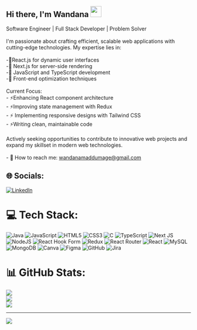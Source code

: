 ## Hi there, I'm Wandana <img src="https://raw.githubusercontent.com/MartinHeinz/MartinHeinz/master/wave.gif" width="30px" height="30px">
Software Engineer | Full Stack Developer | Problem Solver<br><br>I'm passionate about crafting efficient, scalable web applications with cutting-edge technologies. My expertise lies in:<br><br>-💫React.js for dynamic user interfaces<br>-💫 Next.js for server-side rendering<br>-💫 JavaScript and TypeScript development<br>-💫 Front-end optimization techniques<br><br>Current Focus:<br>- ⚡Enhancing React component architecture<br>- ⚡Improving state management with Redux<br>- ⚡ Implementing responsive designs with Tailwind CSS<br>- ⚡Writing clean, maintainable code<br><br>Actively seeking opportunities to contribute to innovative web projects and expand my skillset in modern web technologies.<br><br>- 📧 How to reach me: wandanamaddumage@gmail.com 


## 🌐 Socials:
[![LinkedIn](https://img.shields.io/badge/LinkedIn-%230077B5.svg?logo=linkedin&logoColor=white)](https://linkedin.com/in/https://www.linkedin.com/in/wandana-maddumage-a923071ba/) 

# 💻 Tech Stack:
![Java](https://img.shields.io/badge/java-%23ED8B00.svg?style=flat-square&logo=openjdk&logoColor=white) ![JavaScript](https://img.shields.io/badge/javascript-%23323330.svg?style=flat-square&logo=javascript&logoColor=%23F7DF1E) ![HTML5](https://img.shields.io/badge/html5-%23E34F26.svg?style=flat-square&logo=html5&logoColor=white) ![CSS3](https://img.shields.io/badge/css3-%231572B6.svg?style=flat-square&logo=css3&logoColor=white) ![C](https://img.shields.io/badge/c-%2300599C.svg?style=flat-square&logo=c&logoColor=white) ![TypeScript](https://img.shields.io/badge/typescript-%23007ACC.svg?style=flat-square&logo=typescript&logoColor=white) ![Next JS](https://img.shields.io/badge/Next-black?style=flat-square&logo=next.js&logoColor=white) ![NodeJS](https://img.shields.io/badge/node.js-6DA55F?style=flat-square&logo=node.js&logoColor=white) ![React Hook Form](https://img.shields.io/badge/React%20Hook%20Form-%23EC5990.svg?style=flat-square&logo=reacthookform&logoColor=white) ![Redux](https://img.shields.io/badge/redux-%23593d88.svg?style=flat-square&logo=redux&logoColor=white) ![React Router](https://img.shields.io/badge/React_Router-CA4245?style=flat-square&logo=react-router&logoColor=white) ![React](https://img.shields.io/badge/react-%2320232a.svg?style=flat-square&logo=react&logoColor=%2361DAFB) ![MySQL](https://img.shields.io/badge/mysql-4479A1.svg?style=flat-square&logo=mysql&logoColor=white) ![MongoDB](https://img.shields.io/badge/MongoDB-%234ea94b.svg?style=flat-square&logo=mongodb&logoColor=white) ![Canva](https://img.shields.io/badge/Canva-%2300C4CC.svg?style=flat-square&logo=Canva&logoColor=white) ![Figma](https://img.shields.io/badge/figma-%23F24E1E.svg?style=flat-square&logo=figma&logoColor=white) ![GitHub](https://img.shields.io/badge/github-%23121011.svg?style=flat-square&logo=github&logoColor=white) ![Jira](https://img.shields.io/badge/jira-%230A0FFF.svg?style=flat-square&logo=jira&logoColor=white)
# 📊 GitHub Stats:
![](https://github-readme-stats.vercel.app/api?username=wandanamaddumage&theme=dark&hide_border=false&include_all_commits=false&count_private=false)<br/>
![](https://github-readme-streak-stats.herokuapp.com/?user=wandanamaddumage&theme=dark&hide_border=false)<br/>
![](https://github-readme-stats.vercel.app/api/top-langs/?username=wandanamaddumage&theme=dark&hide_border=false&include_all_commits=false&count_private=false&layout=compact)

---
[![](https://visitcount.itsvg.in/api?id=wandanamaddumage&icon=0&color=0)](https://visitcount.itsvg.in)

<!-- Proudly created with GPRM ( https://gprm.itsvg.in ) -->
